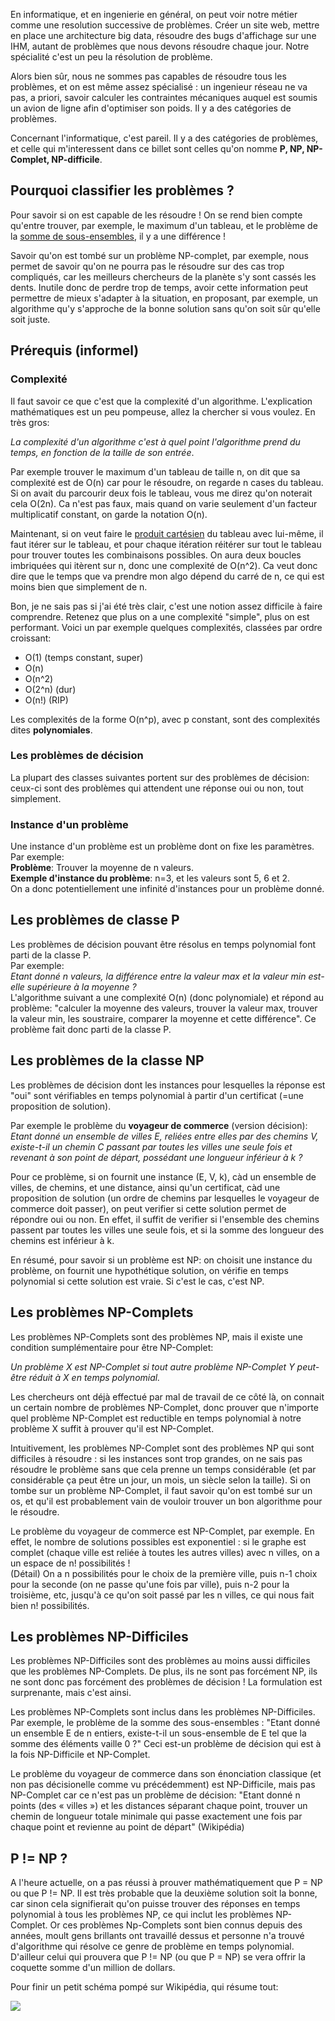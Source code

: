   En informatique, et en ingenierie en général, on peut voir notre métier comme une resolution successive de problèmes. 
Créer un site web, mettre en place une architecture big data, résoudre des bugs d'affichage sur une IHM,
autant de problèmes que nous devons résoudre chaque jour. Notre spécialité c'est un peu la résolution de problème.

Alors bien sûr, nous ne sommes pas capables de résoudre tous les problèmes, et on est même assez spécialisé :
un ingenieur réseau ne va pas, a priori, savoir calculer les contraintes mécaniques auquel est soumis un avion de ligne afin d'optimiser son poids. Il y a des catégories de problèmes.

Concernant l'informatique, c'est pareil. Il y a des catégories de problèmes, et celle qui m'interessent dans ce billet sont celles qu'on nomme **P, NP, NP-Complet, NP-difficile**. 

## Pourquoi classifier les problèmes ?
Pour savoir si on est capable de les résoudre ! On se rend bien compte qu'entre trouver, par exemple, le maximum d'un tableau, et le problème de la [somme de sous-ensembles](https://fr.wikipedia.org/wiki/Probl%C3%A8me_de_la_somme_de_sous-ensembles), il y a une différence ! 

Savoir qu'on est tombé sur un problème NP-complet, par exemple, nous permet de savoir qu'on ne pourra pas le résoudre sur des cas trop compliqués, car les meilleurs chercheurs de la planète s'y sont cassés les dents. Inutile donc de perdre trop de temps, avoir cette information peut permettre de mieux s'adapter à la situation, en proposant, par exemple, un algorithme qu'y s'approche de la bonne solution sans qu'on soit sûr qu'elle soit juste.

## Prérequis (informel)
### Complexité
Il faut savoir ce que c'est que la complexité d'un algorithme. L'explication mathématiques est un peu pompeuse, allez la chercher si vous voulez. En très gros:  

*La complexité d'un algorithme c'est à quel point l'algorithme prend du temps, en fonction de la taille de son entrée*.   

Par exemple trouver le maximum d'un tableau de taille n, on dit que sa complexité est de O(n) car pour le résoudre, on regarde n cases du tableau. 
Si on avait du parcourir deux fois le tableau, vous me direz qu'on noterait cela O(2n). Ca n'est pas faux, mais quand on varie seulement d'un facteur multiplicatif constant, on garde la notation O(n).

Maintenant, si on veut faire le [produit cartésien](http://www.bibmath.net/dico/index.php?action=affiche&quoi=./p/prodcart.html) du tableau avec lui-même, il faut itérer sur le tableau, et pour chaque itération réitérer sur tout le tableau pour trouver toutes les combinaisons possibles. On aura deux boucles imbriquées qui itèrent sur n, donc une complexité de O(n^2). Ca veut donc dire que le temps que va prendre mon algo dépend du carré de n, ce qui est moins bien que simplement de n.

Bon, je ne sais pas si j'ai été très clair, c'est une notion assez difficile à faire comprendre. Retenez que plus on a une complexité "simple", plus on est performant. Voici un par exemple quelques complexités, classées par ordre croissant:  
- O(1) (temps constant, super)   
- O(n)  
- O(n^2)  
- O(2^n) (dur)  
- O(n!) (RIP)  

Les complexités de la forme O(n^p), avec p constant, sont des complexités dites **polynomiales**.

### Les problèmes de décision

La plupart des classes suivantes portent sur des problèmes de décision: ceux-ci sont des problèmes qui attendent une réponse oui ou non, tout simplement.

### Instance d'un problème
Une instance d'un problème est un problème dont on fixe les paramètres. Par exemple:  
**Problème**: Trouver la moyenne de n valeurs.  
**Exemple d'instance du problème**: n=3, et les valeurs sont 5, 6 et 2.  
On a donc potentiellement une infinité d'instances pour un problème donné.

## Les problèmes de classe P
Les problèmes de décision pouvant être résolus en temps polynomial font parti de la classe P.  
Par exemple:  
*Etant donné n valeurs, la différence entre la valeur max et la valeur min est-elle supérieure à la moyenne ?*  
L'algorithme suivant a une complexité O(n) (donc polynomiale) et répond au problème: "calculer la moyenne des valeurs, trouver la valeur max, trouver la valeur min, les soustraire, comparer la moyenne et cette différence". Ce problème fait donc parti de la classe P.

## Les problèmes de la classe NP
Les problèmes de décision dont les instances pour lesquelles la réponse est "oui" sont vérifiables en temps polynomial à partir d'un certificat (=une proposition de solution).

Par exemple le problème du **voyageur de commerce** (version décision):  
*Etant donné un ensemble de villes E, reliées entre elles par des chemins V, existe-t-il un chemin C passant par toutes les villes une seule fois et revenant à son point de départ, possédant une longueur inférieur à k ?*

Pour ce problème, si on fournit une instance (E, V, k), càd un ensemble de villes, de chemins, et une distance, ainsi qu'un certificat, càd une proposition de solution (un ordre de chemins par lesquelles le voyageur de commerce doit passer), on peut verifier si cette solution permet de répondre oui ou non. En effet, il suffit de verifier si l'ensemble des chemins passent par toutes les villes une seule fois, et si la somme des longueur des chemins est inférieur à k.

En résumé, pour savoir si un problème est NP: on choisit une instance du problème, on fournit une hypothétique solution, on vérifie en temps polynomial si cette solution est vraie. Si c'est le cas, c'est NP.

## Les problèmes NP-Complets
Les problèmes NP-Complets sont des problèmes NP, mais il existe une condition sumplémentaire pour être NP-Complet: 

*Un problème X est NP-Complet si tout autre problème NP-Complet Y peut-être réduit à X en temps polynomial.*

Les chercheurs ont déjà effectué par mal de travail de ce côté là, on connait un certain nombre de problèmes NP-Complet, donc prouver que n'importe quel problème NP-Complet est reductible en temps polynomial à notre problème X suffit à prouver qu'il est NP-Complet.

Intuitivement, les problèmes NP-Complet sont des problèmes NP qui sont difficiles à résoudre : si les instances sont trop grandes, on ne sais pas résoudre le problème sans que cela prenne un temps considérable (et par considérable ça peut être un jour, un mois, un siècle selon la taille). Si on tombe sur un problème NP-Complet, il faut savoir qu'on est tombé sur un os, et qu'il est probablement vain de vouloir trouver un bon algorithme pour le résoudre.

Le problème du voyageur de commerce est NP-Complet, par exemple. En effet, le nombre de solutions possibles est exponentiel : si le graphe est complet (chaque ville est reliée à toutes les autres villes) avec n villes, on a un espace de n! possibilités !  
(Détail) On a n possibilités pour le choix de la première ville, puis n-1 choix pour la seconde (on ne passe qu'une fois par ville), puis n-2 pour la troisième, etc, jusqu'à ce qu'on soit passé par les n villes, ce qui nous fait bien n! possibilités.

## Les problèmes NP-Difficiles
Les problèmes NP-Difficiles sont des problèmes au moins aussi difficiles que les problèmes NP-Complets. De plus, ils ne sont pas forcément NP, ils ne sont donc pas forcément des problèmes de décision ! La formulation est surprenante, mais c'est ainsi.

Les problèmes NP-Complets sont inclus dans les problèmes NP-Difficiles.
Par exemple, le problème de la somme des sous-ensembles : 
"Etant donné un ensemble E de n entiers, existe-t-il un sous-ensemble de E tel que la somme des éléments vaille 0 ?"
Ceci est-un problème de décision qui est à la fois NP-Difficile et NP-Complet.

Le problème du voyageur de commerce dans son énonciation classique (et non pas décisionelle comme vu précédemment) est NP-Difficile, mais pas NP-Complet car ce n'est pas un problème de décision:
"Etant donné n points (des « villes ») et les distances séparant chaque point, trouver un chemin de longueur totale minimale qui passe exactement une fois par chaque point et revienne au point de départ" (Wikipédia)

## P != NP ?
A l'heure actuelle, on a pas réussi à prouver mathématiquement que P = NP ou que P != NP. Il est très probable que la deuxième solution soit la bonne, car sinon cela signifierait qu'on puisse trouver des réponses en temps polynomial à tous les problèmes NP, ce qui inclut les problèmes NP-Complet. Or ces problèmes Np-Complets sont bien connus depuis des années, moult gens brillants ont travaillé dessus et personne n'a trouvé d'algorithme qui résolve ce genre de problème en temps polynomial. D'ailleur celui qui prouvera que P != NP (ou que P = NP) se vera offrir la coquette somme d'un million de dollars.

Pour finir un petit schéma pompé sur Wikipédia, qui résume tout:

![](https://raw.githubusercontent.com/Romathonat/vulgaireDevEntries/master/NPProblemes/P_NP.png) 


